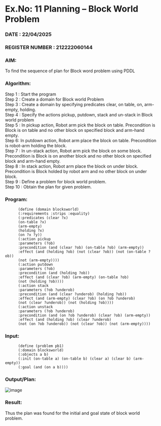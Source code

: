 # Ex.No: 11  Planning –  Block World Problem 
### DATE : 22/04/2025                                                                           
### REGISTER NUMBER : 212222060144
### AIM: 
To find the sequence of plan for Block word problem using PDDL  
###  Algorithm:
Step 1 :  Start the program <br>
Step 2 : Create a domain for Block world Problem <br>
Step 3 :  Create a domain by specifying predicates clear, on table, on, arm-empty, holding. <br>
Step 4 : Specify the actions pickup, putdown, stack and un-stack in Block world problem <br>
Step 5 :  In pickup action, Robot arm pick the block on table. Precondition is Block is on table and no other block on specified block and arm-hand empty.<br>
Step 6:  In putdown action, Robot arm place the block on table. Precondition is robot-arm holding the block.<br>
Step 7 : In un-stack action, Robot arm pick the block on some block. Precondition is Block is on another block and no other block on specified block and arm-hand empty.<br>
Step 8 : In stack action, Robot arm place the block on under block. Precondition is Block holded by robot arm and no other block on under block.<br>
Step 9 : Define a problem for block world problem.<br> 
Step 10 : Obtain the plan for given problem.<br> 
     
### Program:

          (define (domain blocksworld)
          (:requirements :strips :equality)
          (:predicates (clear ?x)
          (on-table ?x)
          (arm-empty)
          (holding ?x)
          (on ?x ?y))
          (:action pickup
          :parameters (?ob)
          :precondition (and (clear ?ob) (on-table ?ob) (arm-empty))
          :effect (and (holding ?ob) (not (clear ?ob)) (not (on-table ?ob))
          (not (arm-empty))))
          (:action putdown
          :parameters (?ob)
          :precondition (and (holding ?ob))
          :effect (and (clear ?ob) (arm-empty) (on-table ?ob)
          (not (holding ?ob))))
          (:action stack
          :parameters (?ob ?underob)
          :precondition (and (clear ?underob) (holding ?ob))
          :effect (and (arm-empty) (clear ?ob) (on ?ob ?underob)
          (not (clear ?underob)) (not (holding ?ob))))
          (:action unstack
          :parameters (?ob ?underob)
          :precondition (and (on ?ob ?underob) (clear ?ob) (arm-empty))
          :effect (and (holding ?ob) (clear ?underob)
          (not (on ?ob ?underob)) (not (clear ?ob)) (not (arm-empty))))

### Input:

          (define (problem pb1)
          (:domain blocksworld)
          (:objects a b)
          (:init (on-table a) (on-table b) (clear a) (clear b) (arm-empty))
          (:goal (and (on a b))))
          
### Output/Plan:

![image](https://github.com/user-attachments/assets/73447400-bc7d-43a7-b4ad-e27569576188)

### Result:
Thus the plan was found for the initial and goal state of block world problem.
